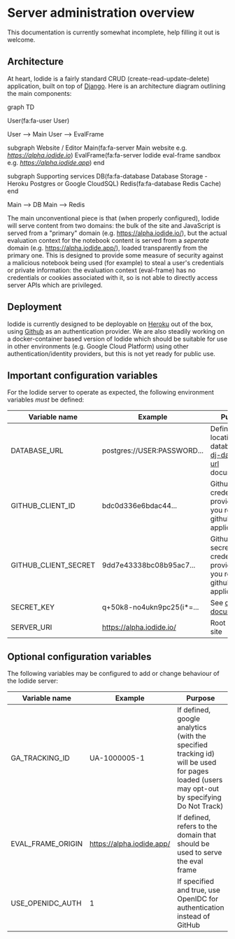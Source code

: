 # Server administration overview

This documentation is currently somewhat incomplete, help filling it out is
welcome.

## Architecture

At heart, Iodide is a fairly standard CRUD (create-read-update-delete) application, built on top of [Django](https://www.djangoproject.com/). Here is an architecture diagram outlining the main components:

<div class="mermaid">
graph TD

User(fa:fa-user User)

User --> Main
User --> EvalFrame

subgraph Website / Editor
Main(fa:fa-server Main website e.g. <i>https://alpha.iodide.io</i>)
EvalFrame(fa:fa-server Iodide eval-frame sandbox e.g. <i>https://alpha.iodide.app</i>)
end

subgraph Supporting services
DB(fa:fa-database Database Storage - Heroku Postgres or Google CloudSQL)
Redis(fa:fa-database Redis Cache)
end

Main --> DB
Main --> Redis
</div>

The main unconventional piece is that (when properly configured), Iodide
will serve content from two domains: the bulk of the site and JavaScript
is served from a "primary" domain (e.g. https://alpha.iodide.io/), but the actual evaluation context for the notebook content is served from a *seperate* domain (e.g. https://alpha.iodide.app/), loaded transparently from the primary one. This is designed to provide some measure of security against a malicious notebook being used (for example) to steal a user's credentials or private information: the evaluation context (eval-frame) has no credentials or cookies associated with it, so is not able to directly access server APIs which are privileged.

## Deployment

Iodide is currently designed to be deployable on [Heroku](https://heroku.com) out of the box, using [Github](https://github.com) as an authentication provider. We are also steadily working on a docker-container based version of Iodide which should be suitable for use in other environments (e.g. Google Cloud Platform) using other authentication/identity providers, but this is not yet ready for public use.

## Important configuration variables

For the Iodide server to operate as expected, the following environment
variables *must* be defined:

Variable name | Example | Purpose |
------------- | ------- | ------ |
DATABASE_URL | postgres://USER:PASSWORD... | Defines location of database, see [dj-database-url](https://github.com/kennethreitz/dj-database-url) documentation
GITHUB_CLIENT_ID | bdc0d336e6bdac44... | Github client id credential, provided when you register a github application
GITHUB_CLIENT_SECRET | 9dd7e43338bc08b95ac7... | Github client secret credential, provided when you register github application
SECRET_KEY | q+50k8-no4ukn9pc25(i*=...| See [django documentation](https://docs.djangoproject.com/en/dev/ref/settings/#secret-key)
SERVER_URI | https://alpha.iodide.io/ | Root URL of site

## Optional configuration variables

The following variables may be configured to add or change behaviour of the
Iodide server:

Variable name | Example | Purpose
------------- | ------- | -------
GA_TRACKING_ID | UA-1000005-1 | If defined, google analytics (with the specified tracking id) will be used for pages loaded (users may opt-out by specifying Do Not Track)
EVAL_FRAME_ORIGIN | https://alpha.iodide.app/ | If defined, refers to the domain that should be used to serve the eval frame
USE_OPENIDC_AUTH | 1 | If specified and true, use OpenIDC for authentication instead of GitHub
